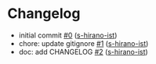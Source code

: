# Changelog

- initial commit [\#0](https://github.com/s-hirano-ist/app_DPLAN/commit/c9699ff8ff6a51dc01963a2f78b21bccbea6ccdf) ([s-hirano-ist](https://github.com/s-hirano-ist))
- chore: update gitignore [\#1](https://github.com/s-hirano-ist/app_DPLAN/pull/1) ([s-hirano-ist](https://github.com/s-hirano-ist))
- doc: add CHANGELOG [\#2](https://github.com/s-hirano-ist/app_DPLAN/pull/2) ([s-hirano-ist](https://github.com/s-hirano-ist))
